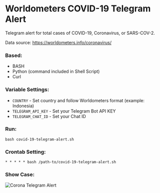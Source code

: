 # Worldometers COVID-19 Telegram Alert

Telegram alert for total cases of COVID-19, Coronavirus, or SARS-COV-2.

Data source: <https://worldometers.info/coronavirus/>

### Based:
- BASH
- Python (command included in Shell Script)
- Curl

### Variable Settings:
- `COUNTRY` - Set country and follow Worldometers format (example: Indonesia)
- `TELEGRAM_API_KEY` - Set your Telegram Bot API KEY
- `TELEGRAM_CHAT_ID` - Set your Chat ID

### Run:
```
bash covid-19-telegram-alert.sh
```

### Crontab Setting:
```
* * * * * bash /path-to/covid-19-telegram-alert.sh
```

### Show Case:
![Corona Telegram Alert](https://raw.githubusercontent.com/panophan/Worldometers-COVID-19-Telegram-Alert/master/sample-alert.png "COVID-19 telegram alert")
